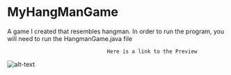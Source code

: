 # MyHangManGame
A game I created that resembles hangman. 
In order to run the program, you will need to run the HangmanGame.java file

                                    Here is a link to the Preview
![alt-text](https://user-images.githubusercontent.com/92465020/138755716-85976fa7-d0a6-430f-bca8-c55e478412e2.gif)
